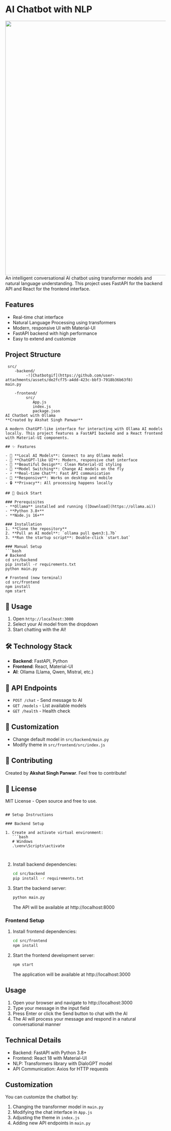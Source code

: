# AI Chatbot with NLP
<img src="https://raw.githubusercontent.com/ak22137/Ollama-Ai-ChatBot/main/Chatbotgif.gif" width="800"/>
An intelligent conversational AI chatbot using transformer models and natural language understanding. This project uses FastAPI for the backend API and React for the frontend interface.

## Features

- Real-time chat interface
- Natural Language Processing using transformers
- Modern, responsive UI with Material-UI
- FastAPI backend with high performance
- Easy to extend and customize

## Project Structure

```
 src/
    -backend/
         -![Chatbotgif](https://github.com/user-attachments/assets/de2fcf75-a4dd-423c-bbf3-7918b36b63f8)
main.py
         
    -frontend/
         src/
            App.js
            index.js
            package.json
AI Chatbot with Ollama
**Created by Akshat Singh Panwar**

A modern ChatGPT-like interface for interacting with Ollama AI models locally. This project features a FastAPI backend and a React frontend with Material-UI components.

## ✨ Features

- 🤖 **Local AI Models**: Connect to any Ollama model
- 💬 **ChatGPT-like UI**: Modern, responsive chat interface
- 🎨 **Beautiful Design**: Clean Material-UI styling
- 🔄 **Model Switching**: Change AI models on the fly
- ⚡ **Real-time Chat**: Fast API communication
- 📱 **Responsive**: Works on desktop and mobile
- 🔒 **Privacy**: All processing happens locally

## 🚀 Quick Start

### Prerequisites
- **Ollama** installed and running ([Download](https://ollama.ai))
- **Python 3.8+**
- **Node.js 16+**

### Installation
1. **Clone the repository**
2. **Pull an AI model**: `ollama pull qwen3:1.7b`
3. **Run the startup script**: Double-click `start.bat`

### Manual Setup
```bash
# Backend
cd src/backend
pip install -r requirements.txt
python main.py

# Frontend (new terminal)
cd src/frontend
npm install
npm start
```

## 🎯 Usage
1. Open `http://localhost:3000`
2. Select your AI model from the dropdown
3. Start chatting with the AI!

## 🛠️ Technology Stack
- **Backend**: FastAPI, Python
- **Frontend**: React, Material-UI
- **AI**: Ollama (Llama, Qwen, Mistral, etc.)

## 📝 API Endpoints
- `POST /chat` - Send message to AI
- `GET /models` - List available models
- `GET /health` - Health check

## 🎨 Customization
- Change default model in `src/backend/main.py`
- Modify theme in `src/frontend/src/index.js`

## 🤝 Contributing
Created by **Akshat Singh Panwar**. Feel free to contribute!

## 📄 License
MIT License - Open source and free to use.
```

## Setup Instructions

### Backend Setup

1. Create and activate virtual environment:
   ```bash
   # Windows
   .\venv\Scripts\activate

 
   ```

2. Install backend dependencies:
   ```bash
   cd src/backend
   pip install -r requirements.txt
   ```

3. Start the backend server:
   ```bash
   python main.py
   ```
   The API will be available at http://localhost:8000

### Frontend Setup

1. Install frontend dependencies:
   ```bash
   cd src/frontend
   npm install
   ```

2. Start the frontend development server:
   ```bash
   npm start
   ```
   The application will be available at http://localhost:3000

## Usage

1. Open your browser and navigate to http://localhost:3000
2. Type your message in the input field
3. Press Enter or click the Send button to chat with the AI
4. The AI will process your message and respond in a natural conversational manner

## Technical Details

- Backend: FastAPI with Python 3.8+
- Frontend: React 18 with Material-UI
- NLP: Transformers library with DialoGPT model
- API Communication: Axios for HTTP requests

## Customization

You can customize the chatbot by:

1. Changing the transformer model in `main.py`
2. Modifying the chat interface in `App.js`
3. Adjusting the theme in `index.js`
4. Adding new API endpoints in `main.py`

